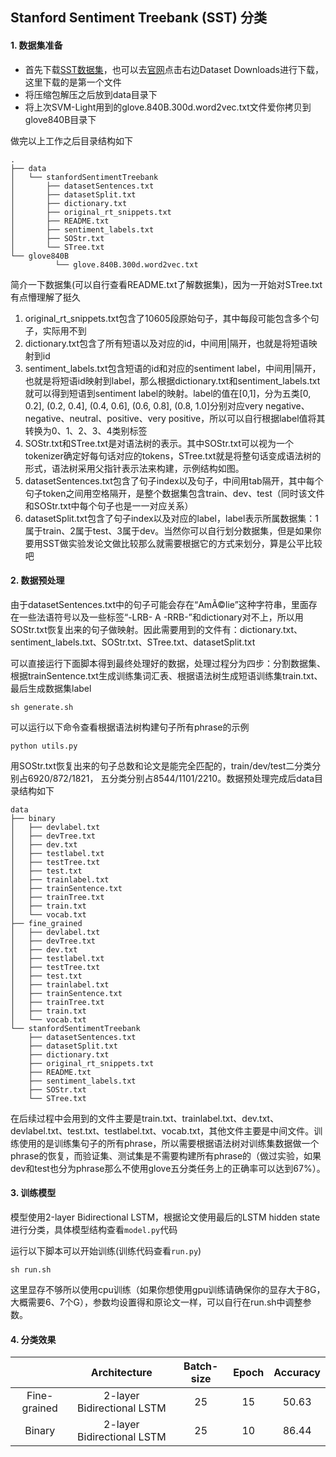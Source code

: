 ## Stanford Sentiment Treebank (SST) 分类

#### 1. 数据集准备
- 首先下载[SST数据集](http://nlp.stanford.edu/~socherr/stanfordSentimentTreebank.zip)，也可以去[官网](https://nlp.stanford.edu/sentiment/code.html)点击右边Dataset Downloads进行下载，这里下载的是第一个文件
- 将压缩包解压之后放到data目录下
- 将上次SVM-Light用到的glove.840B.300d.word2vec.txt文件爱你拷贝到glove840B目录下

做完以上工作之后目录结构如下
```
.
├── data
│   └── stanfordSentimentTreebank
│       ├── datasetSentences.txt
│       ├── datasetSplit.txt
│       ├── dictionary.txt
│       ├── original_rt_snippets.txt
│       ├── README.txt
│       ├── sentiment_labels.txt
│       ├── SOStr.txt
│       └── STree.txt
└── glove840B
          └── glove.840B.300d.word2vec.txt
```

简介一下数据集(可以自行查看README.txt了解数据集)，因为一开始对STree.txt有点懵理解了挺久
1. original_rt_snippets.txt包含了10605段原始句子，其中每段可能包含多个句子，实际用不到
2. dictionary.txt包含了所有短语以及对应的id，中间用|隔开，也就是将短语映射到id
3. sentiment_labels.txt包含短语的id和对应的sentiment label，中间用|隔开，也就是将短语id映射到label，那么根据dictionary.txt和sentiment_labels.txt就可以得到短语到sentiment label的映射。label的值在[0,1]，分为五类[0, 0.2], (0.2, 0.4], (0.4, 0.6], (0.6, 0.8], (0.8, 1.0]分别对应very negative、negative、neutral、positive、very positive，所以可以自行根据label值将其转换为0、1、2、3、4类别标签
4. SOStr.txt和STree.txt是对语法树的表示。其中SOStr.txt可以视为一个tokenizer确定好每句话对应的tokens，STree.txt就是将整句话变成语法树的形式，语法树采用父指针表示法来构建，示例结构如图。
5. datasetSentences.txt包含了句子index以及句子，中间用tab隔开，其中每个句子token之间用空格隔开，是整个数据集包含train、dev、test（同时该文件和SOStr.txt中每个句子也是一一对应关系）
6. datasetSplit.txt包含了句子index以及对应的label，label表示所属数据集：1属于train、2属于test、3属于dev。当然你可以自行划分数据集，但是如果你要用SST做实验发论文做比较那么就需要根据它的方式来划分，算是公平比较吧

#### 2. 数据预处理
由于datasetSentences.txt中的句子可能会存在“AmÃ©lie”这种字符串，里面存在一些法语符号以及一些标签“-LRB- A -RRB-”和dictionary对不上，所以用SOStr.txt恢复出来的句子做映射。因此需要用到的文件有：dictionary.txt、sentiment_labels.txt、SOStr.txt、STree.txt、datasetSplit.txt

可以直接运行下面脚本得到最终处理好的数据，处理过程分为四步：分割数据集、根据trainSentence.txt生成训练集词汇表、根据语法树生成短语训练集train.txt、最后生成数据集label
```shell
sh generate.sh
```
可以运行以下命令查看根据语法树构建句子所有phrase的示例
```shell
python utils.py
```

用SOStr.txt恢复出来的句子总数和论文是能完全匹配的，train/dev/test二分类分别占6920/872/1821， 五分类分别占8544/1101/2210。数据预处理完成后data目录结构如下
```
data
├── binary
│   ├── devlabel.txt
│   ├── devTree.txt
│   ├── dev.txt
│   ├── testlabel.txt
│   ├── testTree.txt
│   ├── test.txt
│   ├── trainlabel.txt
│   ├── trainSentence.txt
│   ├── trainTree.txt
│   ├── train.txt
│   └── vocab.txt
├── fine_grained
│   ├── devlabel.txt
│   ├── devTree.txt
│   ├── dev.txt
│   ├── testlabel.txt
│   ├── testTree.txt
│   ├── test.txt
│   ├── trainlabel.txt
│   ├── trainSentence.txt
│   ├── trainTree.txt
│   ├── train.txt
│   └── vocab.txt
└── stanfordSentimentTreebank
    ├── datasetSentences.txt
    ├── datasetSplit.txt
    ├── dictionary.txt
    ├── original_rt_snippets.txt
    ├── README.txt
    ├── sentiment_labels.txt
    ├── SOStr.txt
    └── STree.txt

```
在后续过程中会用到的文件主要是train.txt、trainlabel.txt、dev.txt、devlabel.txt、test.txt、testlabel.txt、vocab.txt，其他文件主要是中间文件。训练使用的是训练集句子的所有phrase，所以需要根据语法树对训练集数据做一个phrase的恢复，而验证集、测试集是不需要构建所有phrase的（做过实验，如果dev和test也分为phrase那么不使用glove五分类任务上的正确率可以达到67%）。

#### 3. 训练模型

模型使用2-layer Bidirectional LSTM，根据论文使用最后的LSTM hidden state进行分类，具体模型结构查看```model.py```代码

运行以下脚本可以开始训练(训练代码查看```run.py```)
```shell
sh run.sh
```
这里显存不够所以使用cpu训练（如果你想使用gpu训练请确保你的显存大于8G，大概需要6、7个G），参数均设置得和原论文一样，可以自行在run.sh中调整参数。

#### 4. 分类效果

|              |                   Architecture                    | Batch-size | Epoch | Accuracy |
|:------------:|:-------------------------------------------------:|:----------:|:-----:|:--------:|
| Fine-grained |            2-layer Bidirectional LSTM             |     25     |  15   |  50.63   |
|    Binary    |            2-layer Bidirectional LSTM             |     25     |  10   |  86.44   |
